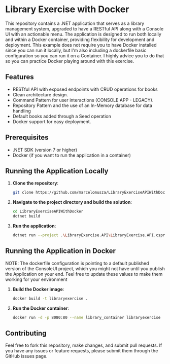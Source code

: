 ﻿# Library Exercise with Docker

This repository contains a .NET application that serves as a library management system, upgraded to have a RESTful API along with a Console UI with an actionable menu. The application is designed to run both locally and within a Docker container, providing flexibility for development and deployment.
This example does not require you to have Docker installed since you can run it locally, but I'm also including a dockerfile basic configuration so you can run it on a Container. I highly advice you to do that so you can practice Docker playing around with this exercise.

## Features

- RESTful API with exposed endpoints with CRUD operations for books
- Clean architecture design.
- Command Pattern for user interactions (CONSOLE APP - LEGACY).
- Repository Pattern and the use of an In-Memory database for data handling
- Default books added through a Seed operation
- Docker support for easy deployment.

## Prerequisites

- .NET SDK (version 7 or higher)
- Docker (if you want to run the application in a container)

## Running the Application Locally

1. **Clone the repository**:
   ```bash
   git clone https://github.com/marcelomusza/LibraryExerciseAPIWithDocker.git
   ```

2. **Navigate to the project directory and build the solution**:
   ```bash
   cd LibraryExerciseAPIWithDocker
   dotnet build
   ```

3. **Run the application**:
   ```bash
   dotnet run --project .\LibraryExercise.API\LibraryExercise.API.csproj
   ```   

## Running the Application in Docker

NOTE: The dockerfile configuration is pointing to a default published version of the ConsoleUI project, which you might not have until you publish the Application on your end. Feel free to update these values to make them working for your environment

1. **Build the Docker image**:
   ```bash
   docker build -t libraryexercise .
   ```

2. **Run the Docker container**:
   ```bash
   docker run -d -p 8080:80 --name library_container libraryexercise
   ```

## Contributing

Feel free to fork this repository, make changes, and submit pull requests. If you have any issues or feature requests, please submit them through the GitHub issues page.

